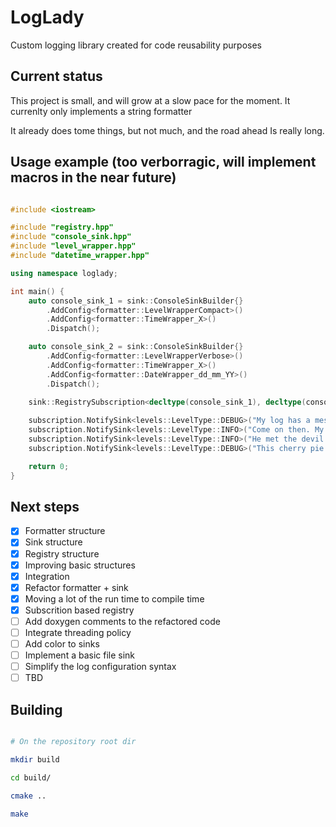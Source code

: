 # LogLady
Custom logging library created for code reusability purposes

## Current status

This project is small, and will grow at a slow pace for the moment. It currenlty only implements a string formatter

It already does tome things, but not much, and the road ahead Is really long.

## Usage example (too verborragic, will implement macros in the near future)

```cpp

#include <iostream>

#include "registry.hpp"
#include "console_sink.hpp"
#include "level_wrapper.hpp"
#include "datetime_wrapper.hpp"

using namespace loglady;

int main() {
    auto console_sink_1 = sink::ConsoleSinkBuilder{}
        .AddConfig<formatter::LevelWrapperCompact>()
        .AddConfig<formatter::TimeWrapper_X>()
        .Dispatch();

    auto console_sink_2 = sink::ConsoleSinkBuilder{}
        .AddConfig<formatter::LevelWrapperVerbose>()
        .AddConfig<formatter::TimeWrapper_X>()
        .AddConfig<formatter::DateWrapper_dd_mm_YY>()
        .Dispatch();
    
    sink::RegistrySubscription<decltype(console_sink_1), decltype(console_sink_2)> subscription;

    subscription.NotifySink<levels::LevelType::DEBUG>("My log has a message for you...", levels::LevelType::DEBUG);
    subscription.NotifySink<levels::LevelType::INFO>("Come on then. My log does not judge.", levels::LevelType::DEBUG);
    subscription.NotifySink<levels::LevelType::INFO>("He met the devil. The devil took the form of fire.", levels::LevelType::DEBUG);
    subscription.NotifySink<levels::LevelType::DEBUG>("This cherry pie is a miracle.", levels::LevelType::DEBUG);

    return 0;
}

```

## Next steps

 - [x] Formatter structure
 - [x] Sink structure
 - [x] Registry structure
 - [x] Improving basic structures
 - [x] Integration
 - [X] Refactor formatter + sink
 - [x] Moving a lot of the run time to compile time
 - [x] Subscrition based registry
 - [ ] Add doxygen comments to the refactored code
 - [ ] Integrate threading policy
 - [ ] Add color to sinks
 - [ ] Implement a basic file sink
 - [ ] Simplify the log configuration syntax
 - [ ] TBD

 ## Building

 ```bash

# On the repository root dir

mkdir build

cd build/

cmake ..

make

 ```